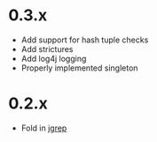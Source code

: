 0.3.x
====

* Add support for hash tuple checks
* Add strictures
* Add log4j logging
* Properly implemented singleton

0.2.x
====

* Fold in [jgrep](https://github.com/janearc/jagrep)
